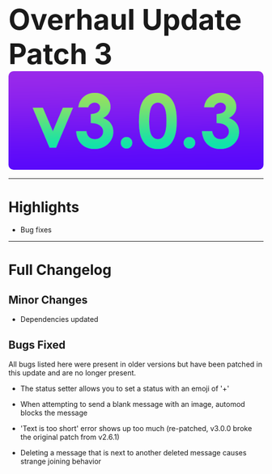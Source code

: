 
<h1 style="font-size:4em;margin-bottom:0;">Overhaul Update Patch 3</h1>
<img src="/public/v3.0.3.png" height="5%" style="border-radius:10px">

<hr>

# Highlights

- Bug fixes

<hr>

# Full Changelog

## Minor Changes

- Dependencies updated

## Bugs Fixed

All bugs listed here were present in older versions but have been patched in this update and are no longer present.

- The status setter allows you to set a status with an emoji of '+'

- When attempting to send a blank message with an image, automod blocks the message

- 'Text is too short' error shows up too much (re-patched, v3.0.0 broke the original patch from v2.6.1)

- Deleting a message that is next to another deleted message causes strange joining behavior
